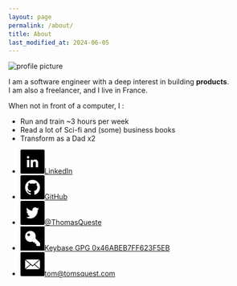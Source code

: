 ```yaml
---
layout: page
permalink: /about/
title: About
last_modified_at: 2024-06-05
---
```


<img class="profile" alt="profile picture" src="https://gravatar.com/avatar/219f5e29792760ca6a6e4bf17da4fd7a.jpg?s=200"/>

I am a software engineer with a deep interest in building **products**.  
I am also a freelancer, and I live in France.

When not in front of a computer, I :

- Run and train ~3 hours per week
- Read a lot of Sci-fi and (some) business books
- Transform as a Dad x2

<ul class="links">
    <li>
        <a href="https://www.linkedin.com/in/thomasqueste" title="View Thomas Queste's profile on LinkedIn">
            <img src="/assets/images/li-48.png" width="48" height="48" alt="View Thomas Queste's profile on LinkedIn">LinkedIn
        </a>
    </li>
    <li>
        <a href="https://github.com/tomsquest" title="View Thomas Queste's profile on Github">
            <img src="/assets/images/gh-48.png" width="48" height="48" alt="View Thomas Queste's profile on Github">GitHub
        </a>
    </li>
    <li>
        <a href="https://twitter.com/ThomasQueste" title="View Thomas Queste's profile on Twitter">
            <img src="/assets/images/tw-48.png" width="48" height="48" alt="View Thomas Queste's profile on Twitter">@ThomasQueste
        </a>
    </li>
    <li>
        <a href="https://keybase.io/thomasqueste" title="Viw Thomas Queste's profile on Keybase">
            <img src="/assets/images/kb-48.png" width="48" height="48" alt="Viw Thomas Queste's profile on Keybase">Keybase GPG 0x46ABEB7FF623F5EB
        </a>
    </li>
    <li>
        <a href="mailto:tom@tomsquest.com">
          <img src="/assets/images/mail-48.png" width="48" height="48" alt="Email Thomas Queste">tom@tomsquest.com
        </a>
    </li>
</ul>
